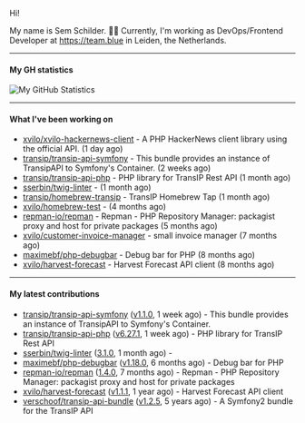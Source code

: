 Hi!

My name is Sem Schilder. 👋🏻 Currently, I'm working as DevOps/Frontend Developer at https://team.blue in Leiden, the Netherlands.

---

#### My GH statistics

![My GitHub Statistics](https://github-readme-stats.vercel.app/api?username=xvilo&show_icons=true&count_private=true&hide_title=true)

---

#### What I've been working on

- [xvilo/xvilo-hackernews-client](https://github.com/xvilo/xvilo-hackernews-client) - A PHP HackerNews client library using the official API. (1 day ago)
- [transip/transip-api-symfony](https://github.com/transip/transip-api-symfony) - This bundle provides an instance of TransipAPI to Symfony&#39;s Container. (2 weeks ago)
- [transip/transip-api-php](https://github.com/transip/transip-api-php) - PHP library for TransIP Rest API (1 month ago)
- [sserbin/twig-linter](https://github.com/sserbin/twig-linter) -  (1 month ago)
- [transip/homebrew-transip](https://github.com/transip/homebrew-transip) - TransIP Homebrew Tap (1 month ago)
- [xvilo/homebrew-test](https://github.com/xvilo/homebrew-test) -  (4 months ago)
- [repman-io/repman](https://github.com/repman-io/repman) - Repman - PHP Repository Manager: packagist proxy and host for private packages  (5 months ago)
- [xvilo/customer-invoice-manager](https://github.com/xvilo/customer-invoice-manager) - small invoice manager (7 months ago)
- [maximebf/php-debugbar](https://github.com/maximebf/php-debugbar) - Debug bar for PHP (8 months ago)
- [xvilo/harvest-forecast](https://github.com/xvilo/harvest-forecast) - Harvest Forecast API client (8 months ago)

---

#### My latest contributions

- [transip/transip-api-symfony](https://github.com/transip/transip-api-symfony) ([v1.1.0](https://github.com/transip/transip-api-symfony/releases/tag/v1.1.0), 1 week ago) - This bundle provides an instance of TransipAPI to Symfony&#39;s Container.
- [transip/transip-api-php](https://github.com/transip/transip-api-php) ([v6.27.1](https://github.com/transip/transip-api-php/releases/tag/v6.27.1), 1 week ago) - PHP library for TransIP Rest API
- [sserbin/twig-linter](https://github.com/sserbin/twig-linter) ([3.1.0](https://github.com/sserbin/twig-linter/releases/tag/3.1.0), 1 month ago) - 
- [maximebf/php-debugbar](https://github.com/maximebf/php-debugbar) ([v1.18.0](https://github.com/maximebf/php-debugbar/releases/tag/v1.18.0), 6 months ago) - Debug bar for PHP
- [repman-io/repman](https://github.com/repman-io/repman) ([1.4.0](https://github.com/repman-io/repman/releases/tag/1.4.0), 7 months ago) - Repman - PHP Repository Manager: packagist proxy and host for private packages 
- [xvilo/harvest-forecast](https://github.com/xvilo/harvest-forecast) ([v1.1.1](https://github.com/xvilo/harvest-forecast/releases/tag/v1.1.1), 1 year ago) - Harvest Forecast API client
- [verschoof/transip-api-bundle](https://github.com/verschoof/transip-api-bundle) ([v1.2.5](https://github.com/verschoof/transip-api-bundle/releases/tag/v1.2.5), 5 years ago) - A Symfony2 bundle for the TransIP API
